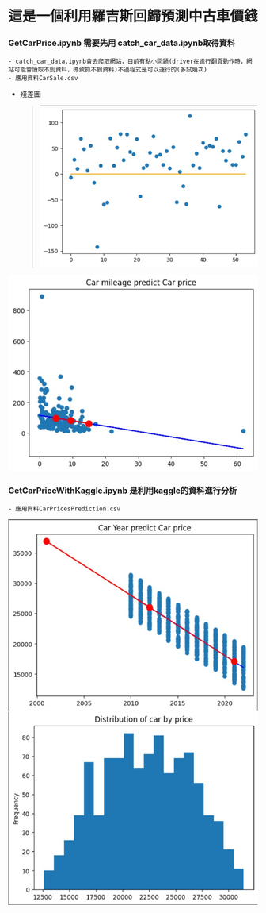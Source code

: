 # 這是一個利用羅吉斯回歸預測中古車價錢
### GetCarPrice.ipynb 需要先用 catch_car_data.ipynb取得資料
    - catch_car_data.ipynb會去爬取網站，目前有點小問題(driver在進行翻頁動作時，網站可能會讀取不到資料，導致抓不到資料)不過程式是可以運行的(多試幾次)
    - 應用資料CarSale.csv 
- 殘差圖
   >  ![圖1](/image/carpredict2.jpg "Carpredict")

![圖2](/image/carpredict3.jpg "Carpredict")
### GetCarPriceWithKaggle.ipynb 是利用kaggle的資料進行分析
    - 應用資料CarPricesPrediction.csv
![圖3](/image/carpredict.jpg "Carpredict")
![圖4](/image/carpredict1.jpg "Carpredict")

